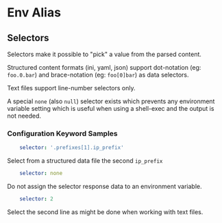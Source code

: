 # Env Alias

## Selectors
Selectors make it possible to "pick" a value from the parsed content.  

Structured content formats (ini, yaml, json) support dot-notation (eg: `foo.0.bar`) and 
brace-notation (eg: `foo[0]bar`) as data selectors.

Text files support line-number selectors only.

A special `none` (also `null`) selector exists which prevents any environment variable setting 
which is useful when using a shell-exec and the output is not needed.

### Configuration Keyword Samples
```yaml
    selector: '.prefixes[1].ip_prefix'
```
Select from a structured data file the second `ip_prefix`  

```yaml
    selector: none
```
Do not assign the selector response data to an environment variable.

```yaml
    selector: 2
```
Select the second line as might be done when working with text files.
